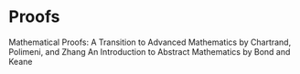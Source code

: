 # Proofs

Mathematical Proofs: A Transition to Advanced Mathematics by Chartrand, Polimeni, and Zhang
An Introduction to Abstract Mathematics by Bond and Keane

